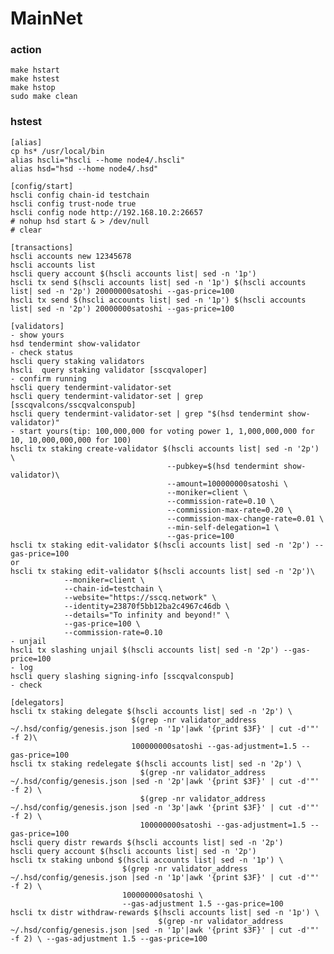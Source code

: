 # MainNet
### action
    make hstart
    make hstest
    make hstop
    sudo make clean
### hstest
    [alias]
    cp hs* /usr/local/bin
    alias hscli="hscli --home node4/.hscli"
    alias hsd="hsd --home node4/.hsd"

    [config/start]
    hscli config chain-id testchain
    hscli config trust-node true
    hscli config node http://192.168.10.2:26657
    # nohup hsd start & > /dev/null
    # clear

    [transactions]
    hscli accounts new 12345678
    hscli accounts list
    hscli query account $(hscli accounts list| sed -n '1p')
    hscli tx send $(hscli accounts list| sed -n '1p') $(hscli accounts list| sed -n '2p') 20000000satoshi --gas-price=100
    hscli tx send $(hscli accounts list| sed -n '1p') $(hscli accounts list| sed -n '2p') 20000000satoshi --gas-price=100

    [validators]
    - show yours
    hsd tendermint show-validator
    - check status
    hscli query staking validators
    hscli  query staking validator [sscqvaloper]
    - confirm running
    hscli query tendermint-validator-set
    hscli query tendermint-validator-set | grep [sscqvalcons/sscqvalconspub]
    hscli query tendermint-validator-set | grep "$(hsd tendermint show-validator)"
    - start yours(tip: 100,000,000 for voting power 1, 1,000,000,000 for 10, 10,000,000,000 for 100)
    hscli tx staking create-validator $(hscli accounts list| sed -n '2p') \
                                       --pubkey=$(hsd tendermint show-validator)\
                                       --amount=100000000satoshi \
                                       --moniker=client \
                                       --commission-rate=0.10 \
                                       --commission-max-rate=0.20 \
                                       --commission-max-change-rate=0.01 \
                                       --min-self-delegation=1 \
                                       --gas-price=100
    hscli tx staking edit-validator $(hscli accounts list| sed -n '2p') --gas-price=100
    or
    hscli tx staking edit-validator $(hscli accounts list| sed -n '2p')\
                --moniker=client \
                --chain-id=testchain \
                --website="https://sscq.network" \
                --identity=23870f5bb12ba2c4967c46db \
                --details="To infinity and beyond!" \
                --gas-price=100 \
                --commission-rate=0.10
    - unjail
    hscli tx slashing unjail $(hscli accounts list| sed -n '2p') --gas-price=100
    - log
    hscli query slashing signing-info [sscqvalconspub]
    - check

    [delegators]
    hscli tx staking delegate $(hscli accounts list| sed -n '2p') \
                               $(grep -nr validator_address  ~/.hsd/config/genesis.json |sed -n '1p'|awk '{print $3F}' | cut -d'"' -f 2)\
                               100000000satoshi --gas-adjustment=1.5 --gas-price=100
    hscli tx staking redelegate $(hscli accounts list| sed -n '2p') \
                                 $(grep -nr validator_address  ~/.hsd/config/genesis.json |sed -n '2p'|awk '{print $3F}' | cut -d'"' -f 2) \
                                 $(grep -nr validator_address  ~/.hsd/config/genesis.json |sed -n '3p'|awk '{print $3F}' | cut -d'"' -f 2) \
                                 100000000satoshi --gas-adjustment=1.5 --gas-price=100
    hscli query distr rewards $(hscli accounts list| sed -n '2p')
    hscli query account $(hscli accounts list| sed -n '2p')
    hscli tx staking unbond $(hscli accounts list| sed -n '1p') \
                             $(grep -nr validator_address  ~/.hsd/config/genesis.json |sed -n '1p'|awk '{print $3F}' | cut -d'"' -f 2) \
                             100000000satoshi \
                             --gas-adjustment 1.5 --gas-price=100
    hscli tx distr withdraw-rewards $(hscli accounts list| sed -n '1p') \
                                     $(grep -nr validator_address  ~/.hsd/config/genesis.json |sed -n '1p'|awk '{print $3F}' | cut -d'"' -f 2) \ --gas-adjustment 1.5 --gas-price=100